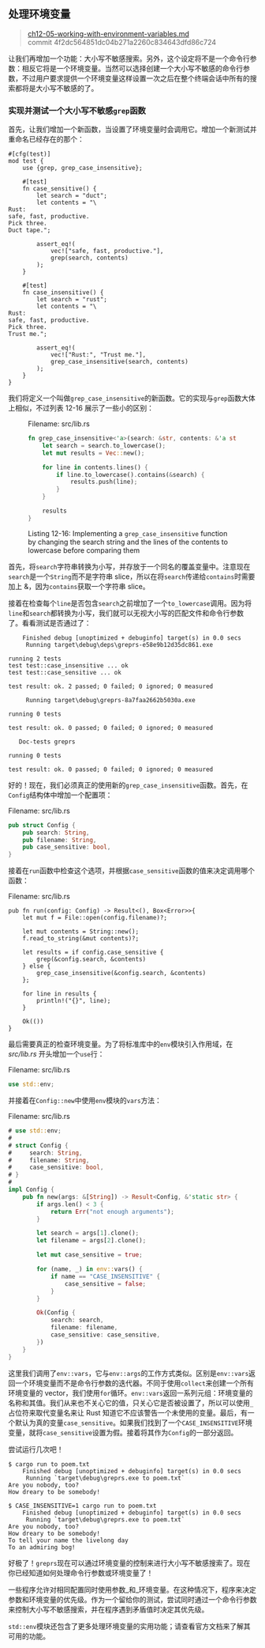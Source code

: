 ## 处理环境变量

> [ch12-05-working-with-environment-variables.md](https://github.com/rust-lang/book/blob/master/second-edition/src/ch12-05-working-with-environment-variables.md)
> <br>
> commit 4f2dc564851dc04b271a2260c834643dfd86c724

让我们再增加一个功能：大小写不敏感搜索。另外，这个设定将不是一个命令行参数：相反它将是一个环境变量。当然可以选择创建一个大小写不敏感的命令行参数，不过用户要求提供一个环境变量这样设置一次之后在整个终端会话中所有的搜索都将是大小写不敏感的了。

### 实现并测试一个大小写不敏感`grep`函数

首先，让我们增加一个新函数，当设置了环境变量时会调用它。增加一个新测试并重命名已经存在的那个：

```rust,ignore
#[cfg(test)]
mod test {
    use {grep, grep_case_insensitive};

    #[test]
    fn case_sensitive() {
        let search = "duct";
        let contents = "\
Rust:
safe, fast, productive.
Pick three.
Duct tape.";

        assert_eq!(
            vec!["safe, fast, productive."],
            grep(search, contents)
        );
    }

    #[test]
    fn case_insensitive() {
        let search = "rust";
        let contents = "\
Rust:
safe, fast, productive.
Pick three.
Trust me.";

        assert_eq!(
            vec!["Rust:", "Trust me."],
            grep_case_insensitive(search, contents)
        );
    }
}
```

<!-- Will add ghosting and wingdings in libreoffice /Carol -->

我们将定义一个叫做`grep_case_insensitive`的新函数。它的实现与`grep`函数大体上相似，不过列表 12-16 展示了一些小的区别：

<figure>
<span class="filename">Filename: src/lib.rs</span>

```rust
fn grep_case_insensitive<'a>(search: &str, contents: &'a str) -> Vec<&'a str> {
    let search = search.to_lowercase();
    let mut results = Vec::new();

    for line in contents.lines() {
        if line.to_lowercase().contains(&search) {
            results.push(line);
        }
    }

    results
}
```

<figcaption>

Listing 12-16: Implementing a `grep_case_insensitive` function by changing the
search string and the lines of the contents to lowercase before comparing them

</figcaption>
</figure>

<!-- Will add ghosting and wingdings in libreoffice /Carol -->

首先，将`search`字符串转换为小写，并存放于一个同名的覆盖变量中。注意现在`search`是一个`String`而不是字符串 slice，所以在将`search`传递给`contains`时需要加上 &，因为`contains`获取一个字符串 slice。

接着在检查每个`line`是否包含`search`之前增加了一个`to_lowercase`调用。因为将`line`和`search`都转换为小写，我们就可以无视大小写的匹配文件和命令行参数了。看看测试是否通过了：

```
    Finished debug [unoptimized + debuginfo] target(s) in 0.0 secs
     Running target\debug\deps\greprs-e58e9b12d35dc861.exe

running 2 tests
test test::case_insensitive ... ok
test test::case_sensitive ... ok

test result: ok. 2 passed; 0 failed; 0 ignored; 0 measured

     Running target\debug\greprs-8a7faa2662b5030a.exe

running 0 tests

test result: ok. 0 passed; 0 failed; 0 ignored; 0 measured

   Doc-tests greprs

running 0 tests

test result: ok. 0 passed; 0 failed; 0 ignored; 0 measured
```

好的！现在，我们必须真正的使用新的`grep_case_insensitive`函数。首先，在`Config`结构体中增加一个配置项：

<span class="filename">Filename: src/lib.rs</span>

```rust
pub struct Config {
    pub search: String,
    pub filename: String,
    pub case_sensitive: bool,
}
```

<!-- Will add ghosting in libreoffice /Carol -->

接着在`run`函数中检查这个选项，并根据`case_sensitive`函数的值来决定调用哪个函数：

<span class="filename">Filename: src/lib.rs</span>

```rust,ignore
pub fn run(config: Config) -> Result<(), Box<Error>>{
    let mut f = File::open(config.filename)?;

    let mut contents = String::new();
    f.read_to_string(&mut contents)?;

    let results = if config.case_sensitive {
        grep(&config.search, &contents)
    } else {
        grep_case_insensitive(&config.search, &contents)
    };

    for line in results {
        println!("{}", line);
    }

    Ok(())
}
```

<!-- Will add ghosting in libreoffice /Carol -->

最后需要真正的检查环境变量。为了将标准库中的`env`模块引入作用域，在 *src/lib.rs* 开头增加一个`use`行：

<span class="filename">Filename: src/lib.rs</span>

```rust
use std::env;
```

并接着在`Config::new`中使用`env`模块的`vars`方法：

<span class="filename">Filename: src/lib.rs</span>

```rust
# use std::env;
#
# struct Config {
#     search: String,
#     filename: String,
#     case_sensitive: bool,
# }
#
impl Config {
    pub fn new(args: &[String]) -> Result<Config, &'static str> {
        if args.len() < 3 {
            return Err("not enough arguments");
        }

        let search = args[1].clone();
        let filename = args[2].clone();

        let mut case_sensitive = true;

        for (name, _) in env::vars() {
            if name == "CASE_INSENSITIVE" {
                case_sensitive = false;
            }
        }

        Ok(Config {
            search: search,
            filename: filename,
            case_sensitive: case_sensitive,
        })
    }
}
```

<!-- Will add ghosting and wingdings in libreoffice /Carol -->

这里我们调用了`env::vars`，它与`env::args`的工作方式类似。区别是`env::vars`返回一个环境变量而不是命令行参数的迭代器。不同于使用`collect`来创建一个所有环境变量的 vector，我们使用`for`循环。`env::vars`返回一系列元组：环境变量的名称和其值。我们从来也不关心它的值，只关心它是否被设置了，所以可以使用`_`占位符来取代变量名来让 Rust 知道它不应该警告一个未使用的变量。最后，有一个默认为真的变量`case_sensitive`。如果我们找到了一个`CASE_INSENSITIVE`环境变量，就将`case_sensitive`设置为假。接着将其作为`Config`的一部分返回。

尝试运行几次吧！

```
$ cargo run to poem.txt
    Finished debug [unoptimized + debuginfo] target(s) in 0.0 secs
     Running `target\debug\greprs.exe to poem.txt`
Are you nobody, too?
How dreary to be somebody!
```

```
$ CASE_INSENSITIVE=1 cargo run to poem.txt
    Finished debug [unoptimized + debuginfo] target(s) in 0.0 secs
     Running `target\debug\greprs.exe to poem.txt`
Are you nobody, too?
How dreary to be somebody!
To tell your name the livelong day
To an admiring bog!
```

好极了！`greprs`现在可以通过环境变量的控制来进行大小写不敏感搜索了。现在你已经知道如何处理命令行参数或环境变量了！

一些程序允许对相同配置同时使用参数_和_环境变量。在这种情况下，程序来决定参数和环境变量的优先级。作为一个留给你的测试，尝试同时通过一个命令行参数来控制大小写不敏感搜索，并在程序遇到矛盾值时决定其优先级。

`std::env`模块还包含了更多处理环境变量的实用功能；请查看官方文档来了解其可用的功能。